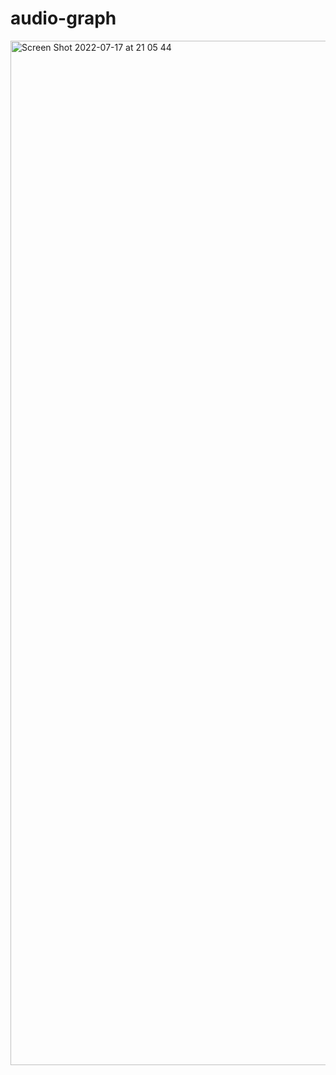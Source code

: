 # audio-graph


<img width="1639" alt="Screen Shot 2022-07-17 at 21 05 44" src="https://user-images.githubusercontent.com/1325721/179421065-9c54b47d-e0ed-4189-8fdc-aad2968b54b7.png">

